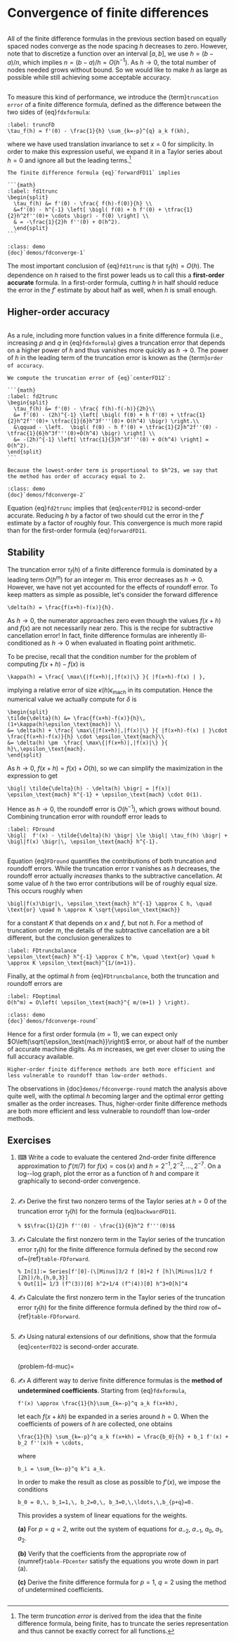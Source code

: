 # Convergence of finite differences

```{index} finite differences
```

All of the finite difference formulas in the previous section based on equally spaced nodes converge as the node spacing $h$ decreases to zero. However, note that to discretize a function over an interval $[a,b]$, we use $h=(b-a)/n$, which implies $n=(b-a)/h=O(h^{-1})$. As $h\to 0$, the total number of nodes needed grows without bound. So we would like to make $h$ as large as possible while still achieving some acceptable accuracy.

```{index} truncation error; of a finite difference formula
```

To measure this kind of performance, we introduce the {term}`truncation error` of a finite difference formula, defined as the difference between the two sides of {eq}`fdxformula`:

```{math}
:label: truncFD
\tau_f(h) = f'(0) - \frac{1}{h} \sum_{k=-p}^{q} a_k f(kh),
```

where we have used translation invariance to set $x=0$ for simplicity. In order to make this expression useful, we expand it in a Taylor series about $h=0$ and ignore all but the leading terms.[^trunc]

[^trunc]: The term *truncation error* is derived from the idea that the finite difference formula, being finite, has to truncate the series representation and thus cannot be exactly correct for all functions.

````{proof:example}
The finite difference formula {eq}`forwardFD11` implies

```{math}
:label: fd1trunc
\begin{split}
  \tau_f(h) &= f'(0) - \frac{ f(h)-f(0)}{h} \\
  &=f'(0) - h^{-1} \left[ \bigl( f(0) + h f'(0) + \tfrac{1}{2}h^2f''(0)+ \cdots \bigr) - f(0) \right] \\
  & = -\frac{1}{2}h f''(0) + O(h^2).
  \end{split}
```
````

````{proof:example} Julia demo
:class: demo
{doc}`demos/fdconverge-1`
````

The most important conclusion of {eq}`fd1trunc` is that $\tau_f(h)=O(h)$. The dependence on $h$ raised to the first power leads us to call this a **first-order accurate** formula. In a first-order formula, cutting $h$ in half should reduce the error in the $f'$ estimate by about half as well, when $h$ is small enough.

## Higher-order accuracy

```{index} order of accuracy; of a finite difference formula
```

As a rule, including more function values in a finite difference formula (i.e., increasing $p$ and $q$ in {eq}`fdxformula`) gives a truncation error that depends on a higher power of $h$ and thus vanishes more quickly as $h\to 0$. The power of $h$ in the leading term of the truncation error is known as the {term}`order of accuracy`.

````{proof:example}
We compute the truncation error of {eq}`centerFD12`:
  
```{math}
:label: fd2trunc
\begin{split}
  \tau_f(h) &= f'(0) - \frac{ f(h)-f(-h)}{2h}\\
  &= f'(0) - (2h)^{-1} \left[ \bigl( f(0) + h f'(0) + \tfrac{1}{2}h^2f''(0)+ \tfrac{1}{6}h^3f'''(0)+ O(h^4) \bigr) \right.\\
  &\qquad - \left.  \bigl( f(0) - h f'(0) + \tfrac{1}{2}h^2f''(0) - \tfrac{1}{6}h^3f'''(0)+O(h^4) \bigr) \right] \\
  &= -(2h)^{-1} \left[ \tfrac{1}{3}h^3f'''(0) + O(h^4) \right] = O(h^2).
\end{split}
```

Because the lowest-order term is proportional to $h^2$, we say that the method has order of accuracy equal to 2.
````

````{proof:example} Julia demo
:class: demo
{doc}`demos/fdconverge-2`
````

Equation {eq}`fd2trunc` implies that {eq}`centerFD12` is second-order accurate. Reducing $h$ by a factor of two should cut the error in the $f'$ estimate by a factor of roughly four. This convergence is much more rapid than for the first-order formula {eq}`forwardFD11`.

## Stability

The truncation error $\tau_f(h)$ of a finite difference formula is dominated by a leading term $O(h^m)$ for an integer $m$. This error decreases as $h\to 0$. However, we have not yet accounted for the effects of roundoff error. To keep matters as simple as possible, let's consider the forward difference

```{math}
\delta(h) = \frac{f(x+h)-f(x)}{h}.
```

As $h\to 0$, the numerator approaches zero even though the values $f(x+h)$ and $f(x)$ are not necessarily near zero. This is the recipe for subtractive cancellation error! In fact, finite difference formulas are inherently ill-conditioned as $h\to 0$ when evaluated in floating point arithmetic.

To be precise, recall that the condition number for the problem of computing $f(x+h)-f(x)$ is

```{math}
\kappa(h) = \frac{ \max\{|f(x+h)|,|f(x)|\} }{ |f(x+h)-f(x) | },
```

implying a relative error of size $\kappa(h) \epsilon_\text{mach}$ in its computation. Hence the numerical value we actually compute for $\delta$ is

```{math}
\begin{split}
\tilde{\delta}(h) &= \frac{f(x+h)-f(x)}{h}\, (1+\kappa(h)\epsilon_\text{mach}) \\
&= \delta(h) + \frac{ \max\{|f(x+h)|,|f(x)|\} }{ |f(x+h)-f(x) | }\cdot \frac{f(x+h)-f(x)}{h} \cdot \epsilon_\text{mach}\\
&= \delta(h) \pm  \frac{ \max\{|f(x+h)|,|f(x)|\} }{ h}\,\epsilon_\text{mach}.
\end{split}
```

As $h\to 0$, $f(x+h)=f(x)+O(h)$, so we can simplify the maximization in the expression to get

```{math}
\bigl| \tilde{\delta}(h) - \delta(h) \bigr| = |f(x)| \epsilon_\text{mach} h^{-1} + \epsilon_\text{mach} \cdot O(1).
```

Hence as $h \to 0$, the roundoff error is $O(h^{-1})$, which grows without bound. Combining truncation error with roundoff error leads to

```{math}
:label: FDround
\bigl|  f'(x) - \tilde{\delta}(h) \bigr| \le \bigl| \tau_f(h) \bigr| + \bigl|f(x) \bigr|\, \epsilon_\text{mach} h^{-1}.
```

```{index} subtractive cancellation
```

Equation {eq}`FDround` quantifies the contributions of both truncation and roundoff errors. While the truncation error $\tau$ vanishes as $h$ decreases, the roundoff error actually *increases* thanks to the subtractive cancellation. At some value of $h$ the two error contributions will be of roughly equal size. This occurs roughly when

```{math}
\bigl|f(x)\bigr|\, \epsilon_\text{mach} h^{-1} \approx C h, \quad \text{or} \quad h \approx K \sqrt{\epsilon_\text{mach}}
```

for a constant $K$ that depends on $x$ and $f$, but not $h$. For a method of truncation order $m$, the details of the subtractive cancellation are a bit different, but the conclusion generalizes to

```{math}
:label: FDtruncbalance
\epsilon_\text{mach} h^{-1} \approx C h^m, \quad \text{or} \quad h \approx K \epsilon_\text{mach}^{1/(m+1)}.
```

Finally, at the optimal $h$ from {eq}`FDtruncbalance`, both the truncation and roundoff errors are

```{math}
:label: FDoptimal
O(h^m) = O\left( \epsilon_\text{mach}^{ m/(m+1) } \right).
```

````{proof:example} Julia demo
:class: demo
{doc}`demos/fdconverge-round`
````

Hence for a first order formula ($m=1$), we can expect only $O\left(\sqrt{\epsilon_\text{mach}}\right)$ error, or about half of the number of accurate machine digits. As $m$ increases, we get ever closer to using the full accuracy available.

```{margin}
Higher-order finite difference methods are both more efficient and less vulnerable to roundoff than low-order methods.
```

The observations in {doc}`demos/fdconverge-round` match the analysis above quite well, with the optimal $h$ becoming larger and the optimal error getting smaller as the order increases. Thus, higher-order finite difference methods are both more efficient and less vulnerable to roundoff than low-order methods.

## Exercises

1. ⌨ Write a code to evaluate the centered 2nd-order finite difference approximation to $f'(\pi/7)$ for $f(x)=\cos(x)$ and $h=2^{-1},2^{-2},\ldots,2^{-7}$. On a log--log graph, plot the error as a function of  $h$ and compare it graphically to second-order convergence.

    ````{only} solutions
    ````

2. ✍ Derive the first two nonzero terms of the Taylor series at $h=0$ of the truncation error $\tau_{f}(h)$ for the formula {eq}`backwardFD11`.

    ````{only} solutions
    % $$\frac{1}{2}h f''(0) - \frac{1}{6}h^2 f'''(0)$$
    ````

3. ✍ Calculate the first nonzero term in the Taylor series of the truncation error $\tau_{f}(h)$ for the finite difference formula defined by the second row of~{ref}`table-FDforward`.

    ````{only} solutions
    % In[1]:= Series[f'[0]-(\[Minus]3/2 f [0]+2 f [h]\[Minus]1/2 f [2h])/h,{h,0,3}]
    % Out[1]= 1/3 (f^(3))[0] h^2+1/4 (f^(4))[0] h^3+O[h]^4
    ````

4. ✍ Calculate the first nonzero term in the Taylor series of the truncation error $\tau_{f}(h)$ for the finite difference formula defined by the third row of~{ref}`table-FDforward`.

    ````{only} solutions
    ````

5. ✍ Using natural extensions of our definitions, show that the formula {eq}`centerFD22` is second-order accurate. 

    ````{only} solutions
    ````

    (problem-fd-muc)=
6. ✍  A different way to derive finite difference formulas is the **method of undetermined coefficients**. Starting from {eq}`fdxformula`,

    ```{math}
    f'(x) \approx \frac{1}{h}\sum_{k=-p}^q a_k f(x+kh),
    ```

    let each $f(x+k h)$ be expanded in a series around $h=0$. When the coefficients of powers of $h$ are collected, one obtains

    ```{math}
    \frac{1}{h} \sum_{k=-p}^q a_k f(x+kh) = \frac{b_0}{h} + b_1 f'(x) + b_2 f''(x)h + \cdots,
    ```

    where

    ```{math}
    b_i = \sum_{k=-p}^q k^i a_k.
    ```

    In order to make the result as close as possible to $f'(x)$, we impose the conditions 

    ```{math}
    b_0 = 0,\, b_1=1,\, b_2=0,\, b_3=0,\,\ldots,\,b_{p+q}=0.
    ```

    This provides a system of linear equations for the weights.

    **(a)** For $p=q=2$, write out the system of equations for $a_{-2}$, $a_{-1}$, $a_0$, $a_1$, $a_2$.

    **(b)** Verify that the coefficients from the appropriate row of {numref}`table-FDcenter` satisfy the equations you wrote down in part (a).

    **(c)** Derive the finite difference formula for $p=1$, $q=2$ using the method of undetermined coefficients.

    ````{only} solutions
    ````
